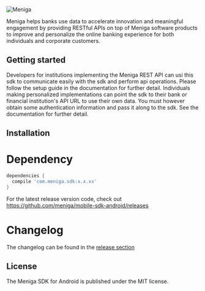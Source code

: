 ![Meniga](https://github.com/meniga/mobile-sdk-ios/raw/master/logo.png)

Meniga helps banks use data to accelerate innovation and meaningful engagement by providing RESTful APIs on top of Meniga software products to improve and personalize the online banking experience for both individuals and corporate customers.

## Getting started
Developers for institutions implementing the Meniga REST API can usi this sdk to communicate easily with the sdk and perform api operations. Please follow the setup guide in the documentation for further detail. Individuals making personalized implementations can point the sdk to their bank or financial institution's API URL to use their own data. You must however obtain some authentication information and pass it along to the sdk. See the documentation for further detail.

## Installation

# Dependency

```groovy
dependencies {
  compile 'com.meniga.sdk:x.x.xx'
}
```

For the latest release version code, check out https://github.com/meniga/mobile-sdk-android/releases

# Changelog
The changelog can be found in the [release section](https://github.com/meniga/mobile-sdk-android/releases)

## License
The Meniga SDK for Android is published under the MIT license.

